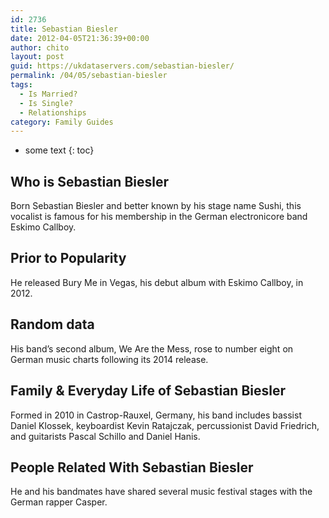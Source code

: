```yaml
---
id: 2736
title: Sebastian Biesler
date: 2012-04-05T21:36:39+00:00
author: chito
layout: post
guid: https://ukdataservers.com/sebastian-biesler/
permalink: /04/05/sebastian-biesler
tags:
  - Is Married?
  - Is Single?
  - Relationships
category: Family Guides
---
```


* some text
{: toc}
          
          
## Who is  Sebastian Biesler
                  
                  
                  
Born Sebastian Biesler and better known by his stage name Sushi, this vocalist is famous for his membership in the German electronicore band Eskimo Callboy.
                  
                
                
                
## Prior to Popularity 
                  
                  
                  
He released Bury Me in Vegas, his debut album with Eskimo Callboy, in 2012.
                  
                
                
                
## Random data 
                  
                  
                  
His band&#8217;s second album, We Are the Mess, rose to number eight on German music charts following its 2014 release.
                  
                
                
                
## Family & Everyday Life of Sebastian Biesler
                  
                  
                  
Formed in 2010 in Castrop-Rauxel, Germany, his band includes bassist Daniel Klossek, keyboardist Kevin Ratajczak, percussionist David Friedrich, and guitarists Pascal Schillo and Daniel Hanis.
                  
                
                
                
## People Related With  Sebastian Biesler
                  
                  
                  
He and his bandmates have shared several music festival stages with the German rapper Casper.
                  
                
              
            
          
          
          
    
    
  
